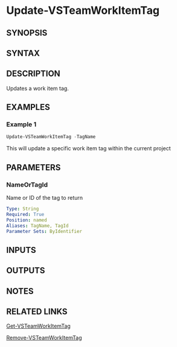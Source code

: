 <!-- #include "./common/header.md" -->

# Update-VSTeamWorkItemTag

## SYNOPSIS

<!-- #include "./synopsis/Get-VSTeamWorkItemTag.md" -->

## SYNTAX

## DESCRIPTION

Updates a work item tag.

## EXAMPLES

### Example 1

```powershell
Update-VSTeamWorkItemTag -TagName
```

This will update a specific work item tag within the current project

## PARAMETERS

<!-- #include "./params/projectName.md" -->

### NameOrTagId

Name or ID of the tag to return

```yaml
Type: String
Required: True
Position: named
Aliases: TagName, TagId
Parameter Sets: ByIdentifier
```

## INPUTS

## OUTPUTS

## NOTES

<!-- #include "./common/prerequisites.md" -->

## RELATED LINKS

<!-- #include "./common/related.md" -->

[Get-VSTeamWorkItemTag](Get-VSTeamWorkItemTag.md)

[Remove-VSTeamWorkItemTag](Remove-VSTeamWorkItemTag.md)

